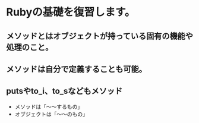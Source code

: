 # Rubyの基礎を復習します。
## メソッドとはオブジェクトが持っている固有の機能や処理のこと。
## メソッドは自分で定義することも可能。
## putsやto_i、to_sなどもメソッド

 - メソッドは「～～するもの」
 - オブジェクトは「～～のもの」